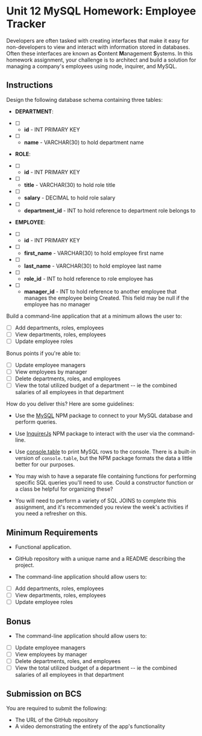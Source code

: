 # Unit 12 MySQL Homework: Employee Tracker

Developers are often tasked with creating interfaces that make it easy for non-developers to view and interact with information stored in databases. Often these interfaces are known as **C**ontent **M**anagement **S**ystems. In this homework assignment, your challenge is to architect and build a solution for managing a company's employees using node, inquirer, and MySQL.

## Instructions

Design the following database schema containing three tables:

* **DEPARTMENT**:

- [ ]  * **id** - INT PRIMARY KEY
- [ ]  * **name** - VARCHAR(30) to hold department name

* **ROLE**:

- [ ]  * **id** - INT PRIMARY KEY
- [ ]  * **title** -  VARCHAR(30) to hold role title
- [ ]  * **salary** -  DECIMAL to hold role salary
- [ ]  * **department_id** -  INT to hold reference to department role belongs to

* **EMPLOYEE**:

- [ ]  * **id** - INT PRIMARY KEY
- [ ]  * **first_name** - VARCHAR(30) to hold employee first name
- [ ]  * **last_name** - VARCHAR(30) to hold employee last name
- [ ]  * **role_id** - INT to hold reference to role employee has
- [ ]  * **manager_id** - INT to hold reference to another employee that manages the employee being Created. This field may be null if the employee has no manager
  
Build a command-line application that at a minimum allows the user to:

- [ ] Add departments, roles, employees
- [ ] View departments, roles, employees
- [ ] Update employee roles

Bonus points if you're able to:

- [ ] Update employee managers
- [ ] View employees by manager
- [ ] Delete departments, roles, and employees
- [ ] View the total utilized budget of a department -- ie the combined salaries of all employees in that department

How do you deliver this? Here are some guidelines:

* Use the [MySQL](https://www.npmjs.com/package/mysql) NPM package to connect to your MySQL database and perform queries.

* Use [InquirerJs](https://www.npmjs.com/package/inquirer/v/0.2.3) NPM package to interact with the user via the command-line.

* Use [console.table](https://www.npmjs.com/package/console.table) to print MySQL rows to the console. There is a built-in version of `console.table`, but the NPM package formats the data a little better for our purposes.

* You may wish to have a separate file containing functions for performing specific SQL queries you'll need to use. Could a constructor function or a class be helpful for organizing these?

* You will need to perform a variety of SQL JOINS to complete this assignment, and it's recommended you review the week's activities if you need a refresher on this.

## Minimum Requirements

* Functional application.

* GitHub repository with a unique name and a README describing the project.

* The command-line application should allow users to:

- [ ] Add departments, roles, employees
- [ ] View departments, roles, employees
- [ ] Update employee roles

## Bonus

* The command-line application should allow users to:
- [ ] Update employee managers
- [ ] View employees by manager
- [ ] Delete departments, roles, and employees
- [ ] View the total utilized budget of a department -- ie the combined salaries of all employees in that department

## Submission on BCS

You are required to submit the following:
* The URL of the GitHub repository
* A video demonstrating the entirety of the app's functionality 
